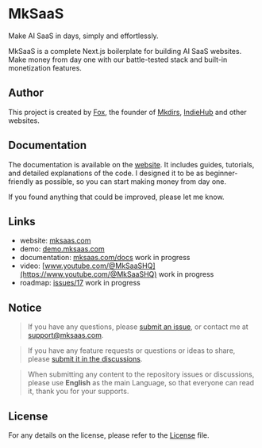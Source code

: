 # MkSaaS

Make AI SaaS in days, simply and effortlessly.

MkSaaS is a complete Next.js boilerplate for building AI SaaS websites. Make money from day one with our battle-tested stack and built-in monetization features.

## Author

This project is created by [Fox](https://x.com/indie_maker_fox), the founder of [Mkdirs](https://mkdirs.com), [IndieHub](https://indiehub.best) and other websites.

## Documentation

The documentation is available on the [website](https://mksaas.com/docs). It includes guides, tutorials, and detailed explanations of the code. I designed it to be as beginner-friendly as possible, so you can start making money from day one.

If you found anything that could be improved, please let me know.

## Links

- website: [mksaas.com](https://mksaas.com)
- demo: [demo.mksaas.com](https://demo.mksaas.com)
- documentation: [mksaas.com/docs](https://mksaas.com/docs) work in progress
- video: [www.youtube.com/@MkSaaSHQ](https://www.youtube.com/@MkSaaSHQ)  work in progress
- roadmap: [issues/17](https://github.com/MkSaaSHQ/mksaas-template/issues/17) work in progress

## Notice

> If you have any questions, please [submit an issue](https://github.com/MkSaaSHQ/mksaas-template/issues/new), or contact me at [support@mksaas.com](mailto:support@mksaas.com).

> If you have any feature requests or questions or ideas to share, please [submit it in the discussions](https://github.com/MkSaaSHQ/mksaas-template/discussions).

> When submitting any content to the repository issues or discussions, please use **English** as the main Language, so that everyone can read it, thank you for your supports.

## License

For any details on the license, please refer to the [License](LICENSE) file.
